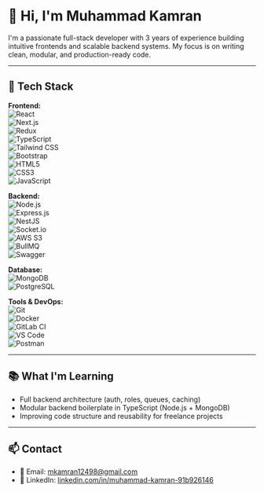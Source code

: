 # 👋 Hi, I'm Muhammad Kamran

I'm a passionate full-stack developer with 3 years of experience building intuitive frontends and scalable backend systems. My focus is on writing clean, modular, and production-ready code.

---

## 🚀 Tech Stack

**Frontend:**  
![React](https://img.shields.io/badge/-React-20232A?style=flat&logo=react)  
![Next.js](https://img.shields.io/badge/-Next.js-black?style=flat&logo=next.js)  
![Redux](https://img.shields.io/badge/-Redux-764ABC?style=flat&logo=redux)  
![TypeScript](https://img.shields.io/badge/-TypeScript-007ACC?style=flat&logo=typescript)  
![Tailwind CSS](https://img.shields.io/badge/-TailwindCSS-06B6D4?style=flat&logo=tailwindcss)  
![Bootstrap](https://img.shields.io/badge/-Bootstrap-7952B3?style=flat&logo=bootstrap)  
![HTML5](https://img.shields.io/badge/-HTML5-E34F26?style=flat&logo=html5)  
![CSS3](https://img.shields.io/badge/-CSS3-1572B6?style=flat&logo=css3)  
![JavaScript](https://img.shields.io/badge/-JavaScript-F7DF1E?style=flat&logo=javascript&logoColor=black)

**Backend:**  
![Node.js](https://img.shields.io/badge/-Node.js-339933?style=flat&logo=nodedotjs)  
![Express.js](https://img.shields.io/badge/-Express.js-grey?style=flat&logo=express)  
![NestJS](https://img.shields.io/badge/-NestJS-E0234E?style=flat&logo=nestjs)  
![Socket.io](https://img.shields.io/badge/-Socket.io-010101?style=flat&logo=socket.io)  
![AWS S3](https://img.shields.io/badge/-AWS%20S3-232F3E?style=flat&logo=amazon-aws)  
![BullMQ](https://img.shields.io/badge/-BullMQ-red?style=flat)  
![Swagger](https://img.shields.io/badge/-Swagger-85EA2D?style=flat&logo=swagger)

**Database:**  
![MongoDB](https://img.shields.io/badge/-MongoDB-47A248?style=flat&logo=mongodb)  
![PostgreSQL](https://img.shields.io/badge/-PostgreSQL-4169E1?style=flat&logo=postgresql)

**Tools & DevOps:**  
![Git](https://img.shields.io/badge/-Git-F05032?style=flat&logo=git)  
![Docker](https://img.shields.io/badge/-Docker-2496ED?style=flat&logo=docker)  
![GitLab CI](https://img.shields.io/badge/-GitLab%20CI-FCA121?style=flat&logo=gitlab)  
![VS Code](https://img.shields.io/badge/-VS%20Code-007ACC?style=flat&logo=visualstudiocode)  
![Postman](https://img.shields.io/badge/-Postman-FF6C37?style=flat&logo=postman)  

---

## 📚 What I'm Learning

- Full backend architecture (auth, roles, queues, caching)  
- Modular backend boilerplate in TypeScript (Node.js + MongoDB)  
- Improving code structure and reusability for freelance projects  

---

## 📫 Contact

- 📧 Email: mkamran12498@gmail.com  
- 🔗 LinkedIn: [linkedin.com/in/muhammad-kamran-91b926146](https://linkedin.com/in/muhammad-kamran-91b926146)
